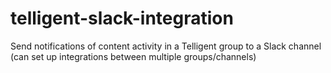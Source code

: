 # telligent-slack-integration
Send notifications of content activity in a Telligent group to a Slack channel (can set up integrations between multiple groups/channels)
